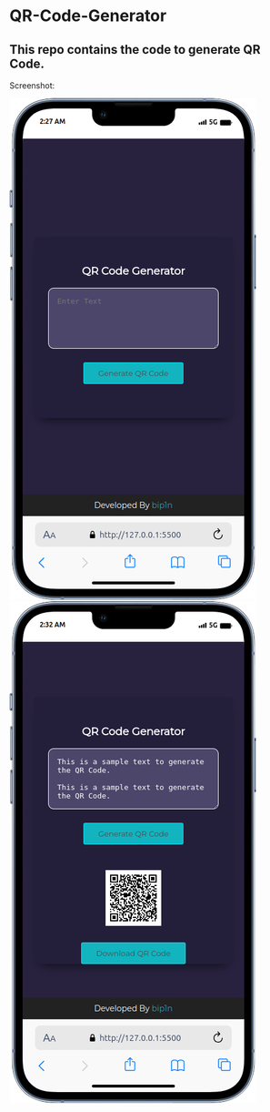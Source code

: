 # QR-Code-Generator
<h2>
    This repo contains the code to generate QR Code.
</h2>
<p> Screenshot: </p>
<img src="./assets/mobile.png" alt="Image">
<img src="./assets/mobile2.png" alt="Image2">
